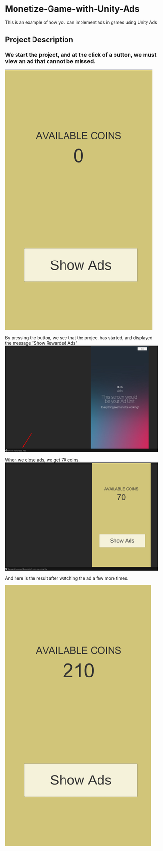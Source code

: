 # Monetize-Game-with-Unity-Ads

This is an example of how you can implement ads in games using Unity Ads

<h1 style="font-size: 24px;">Project Description</h1>

<h3 style="font-size: 18px;"> We start the project, and at the click of a button, we must view an ad that cannot be missed.</h3>


![Screenshot 1](https://github.com/curlyboii/Monetize-Game-with-Unity-Ads/blob/main/1.png)

By pressing the button, we see that the project has started, and displayed the message "Show Rewarded Ads"
![Screenshot 2](https://github.com/curlyboii/Monetize-Game-with-Unity-Ads/blob/main/2.png)

When we close ads, we get 70 coins.
![Screenshot 3](https://github.com/curlyboii/Monetize-Game-with-Unity-Ads/blob/main/3.png)

And here is the result after watching the ad a few more times.

![Screenshot 4](https://github.com/curlyboii/Monetize-Game-with-Unity-Ads/blob/main/4.png)
